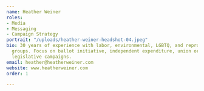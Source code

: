 ```yaml
---
name: Heather Weiner
roles:
- Media
- Messaging
- Campaign Strategy
portrait: "/uploads/heather-weiner-headshot-04.jpeg"
bio: 30 years of experience with labor, environmental, LGBTQ, and reproductive rights
  groups. Focus on ballot initiative, independent expenditure, union organizing, and
  legislative campaigns.
email: heather@heatherweiner.com
website: www.heatherweiner.com
order: 1

---
```

